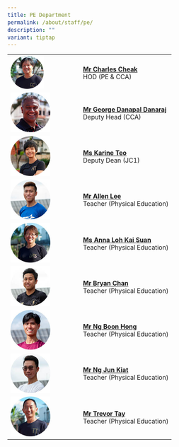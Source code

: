 ```yaml
---
title: PE Department
permalink: /about/staff/pe/
description: ""
variant: tiptap
---
```

<table style="minWidth: 50px">
<colgroup>
<col>
<col>
</colgroup>
<tbody>
<tr>
<td rowspan="1" colspan="1"><a class="isomer-image-wrapper" href="mailto:charles.cheak@ejc.edu.sg"><img style="width: 50%;" height="auto" width="100%" alt="" src="/images/Staff/pe-charles-cheak_s.jpg"></a>
</td>
<td rowspan="1" colspan="1">
<p><strong><a href="mailto:charles.cheak@ejc.edu.sg" rel="noopener noreferrer nofollow" target="_blank">Mr Charles Cheak</a></strong>
<br>HOD (PE &amp; CCA)</p>
</td>
</tr>
<tr>
<td rowspan="1" colspan="1"><a class="isomer-image-wrapper" href="mailto:george.danapal@ejc.edu.sg"><img style="width: 60%;" height="auto" width="100%" src="/images/Staff/PE-George-Danapal_s.jpg"></a>
</td>
<td rowspan="1" colspan="1">
<p><strong><a href="mailto:george.danapal@ejc.edu.sg" rel="noopener noreferrer nofollow" target="_blank">Mr George Danapal Danaraj</a></strong>
<br>Deputy Head (CCA)</p>
</td>
</tr>
<tr>
<td rowspan="1" colspan="1"><a class="isomer-image-wrapper" href="mailto:karine.teo@ejc.edu.sg"><img style="width: 60%;" height="auto" width="100%" src="/images/Staff/PE-Karine-Teo_s.jpg"></a>
</td>
<td rowspan="1" colspan="1">
<p><strong><a href="mailto:karine.teo@ejc.edu.sg" rel="noopener noreferrer nofollow" target="_blank">Ms Karine Teo</a></strong>
<br>Deputy Dean (JC1)</p>
</td>
</tr>
<tr>
<td rowspan="1" colspan="1"><a class="isomer-image-wrapper" href="mailto:allen.lee@ejc.edu.sg"><img style="width: 60%;" height="auto" width="100%" src="/images/Staff/PE-Allen-Lee_s.jpg"></a>
</td>
<td rowspan="1" colspan="1">
<p><strong><a href="mailto:allen.lee@ejc.edu.sg" rel="noopener noreferrer nofollow" target="_blank">Mr Allen Lee</a></strong>
<br>Teacher (Physical Education)</p>
</td>
</tr>
<tr>
<td rowspan="1" colspan="1"><a class="isomer-image-wrapper" href="mailto:loh.kai.suan@ejc.edu.sg"><img style="width: 60%;" height="auto" width="100%" src="/images/Staff/PE-Loh-Kai-Suan_s2.jpg"></a>
</td>
<td rowspan="1" colspan="1">
<p><strong><a href="mailto:loh.kai.suan@ejc.edu.sg" rel="noopener noreferrer nofollow" target="_blank">Ms Anna Loh Kai Suan</a></strong>
<br>Teacher (Physical Education)</p>
</td>
</tr>
<tr>
<td rowspan="1" colspan="1"><a class="isomer-image-wrapper" href="mailto:bryan.chan@ejc.edu.sg"><img style="width: 60%;" height="auto" width="100%" src="/images/Staff/PE-Bryan-Chan_s.jpg"></a>
</td>
<td rowspan="1" colspan="1">
<p><strong><a href="mailto:bryan.chan@ejc.edu.sg" rel="noopener noreferrer nofollow" target="_blank">Mr Bryan Chan</a></strong>
<br>Teacher (Physical Education)</p>
</td>
</tr>
<tr>
<td rowspan="1" colspan="1"><a class="isomer-image-wrapper" href="mailto:ng.boon.hong@ejc.edu.sg"><img style="width: 60%;" height="auto" width="100%" src="/images/Staff/PE-Ng-Boon-Hong_s.jpg"></a>
</td>
<td rowspan="1" colspan="1">
<p><strong><a href="mailto:ng.boon.hong@ejc.edu.sg" rel="noopener noreferrer nofollow" target="_blank">Mr Ng Boon Hong</a></strong>
<br>Teacher (Physical Education)</p>
</td>
</tr>
<tr>
<td rowspan="1" colspan="1"><a class="isomer-image-wrapper" href="mailto:ng.jun.kiat@ejc.edu.sg"><img style="width: 60%;" height="auto" width="100%" src="/images/Staff/PE-Ng-Jun-Kiat_s.jpg"></a>
</td>
<td rowspan="1" colspan="1">
<p><strong><a href="mailto:ng.jun.kiat@ejc.edu.sg" rel="noopener noreferrer nofollow" target="_blank">Mr Ng Jun Kiat</a></strong>
<br>Teacher (Physical Education)</p>
</td>
</tr>
<tr>
<td rowspan="1" colspan="1"><a class="isomer-image-wrapper" href="mailto:trevor.tay@ejc.edu.sg"><img style="width: 60%;" height="auto" width="100%" src="/images/Staff/PE-Trevor-Tay_s-1.jpg"></a>
</td>
<td rowspan="1" colspan="1">
<p><strong><a href="mailto:trevor.tay@ejc.edu.sg" rel="noopener noreferrer nofollow" target="_blank">Mr Trevor Tay</a></strong>
<br>Teacher (Physical Education)</p>
</td>
</tr>
</tbody>
</table>
<p></p>